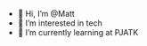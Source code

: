 - 👋 Hi, I’m @Matt
- 👀 I’m interested in tech
- 🌱 I’m currently learning at PJATK 


<!---
MateuszCybruk/MateuszCybruk is a ✨ special ✨ repository because its `README.md` (this file) appears on your GitHub profile.
You can click the Preview link to take a look at your changes.
--->
